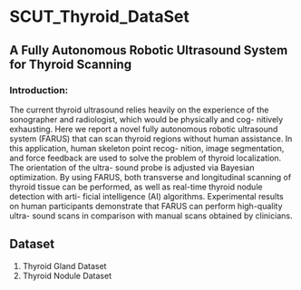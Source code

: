 # SCUT_Thyroid_DataSet
## A Fully Autonomous Robotic Ultrasound System for Thyroid Scanning
### Introduction: 
The current thyroid ultrasound relies heavily on the experience of the sonographer and radiologist,
which would be physically and cog- nitively exhausting. Here we report a novel fully autonomous robotic ultrasound 
system (FARUS) that can scan thyroid regions without human assistance. In this application,
human skeleton point recog- nition, image segmentation, and force feedback are used to solve the 
problem of thyroid localization. The orientation of the ultra- sound probe is adjusted via Bayesian optimization. 
By using FARUS, both transverse and longitudinal scanning of thyroid tissue can be performed, as well as real-time 
thyroid nodule detection with arti- ficial intelligence (AI) algorithms. Experimental results on human participants 
demonstrate that FARUS can perform high-quality ultra- sound scans in comparison with manual scans obtained by clinicians.

## Dataset
1. Thyroid Gland Dataset
2. Thyroid Nodule Dataset
